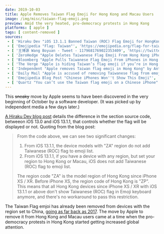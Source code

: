 ```yaml
---
date: 2019-10-03
title: Apple Removes Taiwan Flag Emoji For Hong Kong and Macau Users
image: /img/misc/taiwan-flag-emoji.png
preview: Amid the very heated, pro-democracy protests in Hong Kong
platforms: [ apple ]
tags: [ content-removed ]
sources:
 - [ 'Hiraku Dev "iOS 13.1.1 Banned Taiwan (ROC) Flag Emoji for HongKong and Macau Users"', 'https://hiraku.tw/2019/10/4877/' ]
 - [ 'Emojipedia "Flag: Taiwan"', 'https://emojipedia.org/flag-for-taiwan/' ]
 - [ '王博源 Wang Boyuan - Tweet - 1179681769022353409', 'https://twitter.com/thisboyuan/status/1179681769022353409' ]
 - [ 'ZeroHedge "Apple Deletes Taiwanese Flag Emoji From Hong Kong iPhones"', 'https://www.zerohedge.com/geopolitical/apple-deletes-taiwanese-flag-emoji-hong-kong-iphones' ]
 - [ 'Bloomberg "Apple Pulls Taiwanese Flag Emoji From iPhones in Hong Kong" by Mark Gurman', 'https://www.bloomberg.com/news/articles/2019-10-08/apple-pulls-taiwanese-flag-emoji-from-iphones-in-hong-kong' ]
 - [ 'The Verge "Apple is hiding Taiwan’s flag emoji if you’re in Hong Kong or Macau" by Jay Peters', 'https://www.theverge.com/2019/10/7/20903613/apple-hiding-taiwan-flag-emoji-hong-kong-macau-china' ]
 - [ 'Independent "Apple removes Taiwan flag emoji in Hong Kong" by Anthony Cuthbertson', 'https://www.independent.co.uk/life-style/gadgets-and-tech/news/apple-taiwan-flag-emoji-hong-kong-protests-china-a9148576.html' ]
 - [ 'Daily Mail "Apple is accused of removing Taiwanese flag from emojis in Hong Kong just days after outcry over the NBA''s craven apology to Beijing" by Milly Vincent', 'https://www.dailymail.co.uk/sciencetech/article-7550767/Apple-accused-removing-Taiwanese-flag-emojis-Hong-Kong.html' ]
 - [ 'Emojipedia Blog Post "Chinese iPhones Won''t Show This Emoji"', 'https://blog.emojipedia.org/one-emoji-doesnt-show-on-ios-in-china/' ]
 - [ 'Quartz "You can’t use the Taiwan flag emoji on a Chinese iPhone" by Josh Horwitz', 'https://qz.com/1250884/you-cant-use-the-taiwan-flag-emoji-on-a-chinese-iphone/' ]
---
```


This ~~sneaky~~ move by Apple seems to have been discovered in the very beginning of October by a software developer.
(It was picked up by independent media a few days later.)

[A Hiraku Dev blog post](https://hiraku.tw/2019/10/4877/) details the difference in the section source code, betweeon iOS 13.0 and iOS 13.1.1, that controls whether the flag will be displayed or not.
Quoting from the blog post:
> From the code above, we can see two significant changes:
>
> 1. From iOS 13.1.1, the device models with "ZA" region do not add Taiwanese (ROC) flag to emoji list.
> 2. From iOS 13.1.1, if you have a device with any region, but set your region to Hong Kong or Macau, iOS does not add Taiwanese (ROC) flag to emoji list.
>
> The region code "ZA" is the model region of Hong Kong since iPhone XS / XR. Before iPhone XS, the region code of Hong Kong  is "ZP".
> This means that all Hong Kong devices since iPhone XS / XR with iOS 13.1.1 or above don't show Taiwanese (ROC) flag in Emoji keyboard anymore, and there's no workaround to pass this restriction.

The Taiwan Flag emjoi has already been removed from devices with the region set to China, [going as far back as 2017](https://blog.emojipedia.org/one-emoji-doesnt-show-on-ios-in-china/).
The move by Apple to remove it from Hong Kong and Macau users came at a time when the pro-democracy protests in Hong Kong started getting increased global attention.
